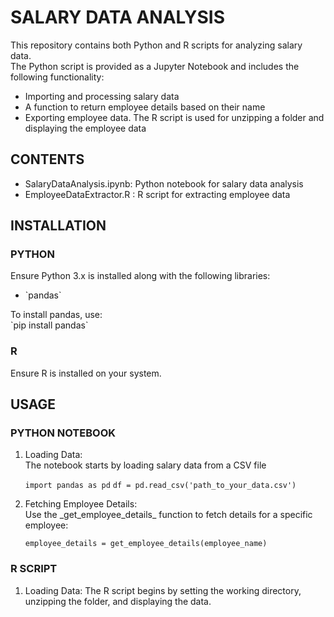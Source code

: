 # SALARY DATA ANALYSIS

<p>This repository contains both Python and R scripts for analyzing salary data. <br> The Python script is provided as a Jupyter Notebook and includes the following functionality: </p>
<ul>
  <li>Importing and processing salary data</li>
  <li>A function to return employee details based on their name</li>
  <li>Exporting employee data. The R script is used for unzipping a folder and displaying the employee data</li>
</ul>

## CONTENTS
<ul>
<li>SalaryDataAnalysis.ipynb: Python notebook for salary data analysis</li>
<li>EmployeeDataExtractor.R : R script for extracting employee data</li>
</ul>

## INSTALLATION 
### PYTHON
Ensure Python 3.x is installed along with the following libraries: 
<ul>
  <li>`pandas`</li>
</ul>
To install pandas, use:<br>
`pip install pandas`

### R
 Ensure R is installed on your system.

## USAGE
### PYTHON NOTEBOOK
 1. <p>Loading Data:</br>
    The notebook starts by loading salary data from a CSV file</p>
    
      `import pandas as pd`
      `df = pd.read_csv('path_to_your_data.csv')`
 2. <p>Fetching Employee Details:</br>
    Use the _get_employee_details_  function to fetch details for a specific employee:</p>
    
      `employee_details = get_employee_details(employee_name)`
      
### R SCRIPT
 1. Loading Data:
    The R script begins by setting the working directory, unzipping the folder, and displaying the data.
